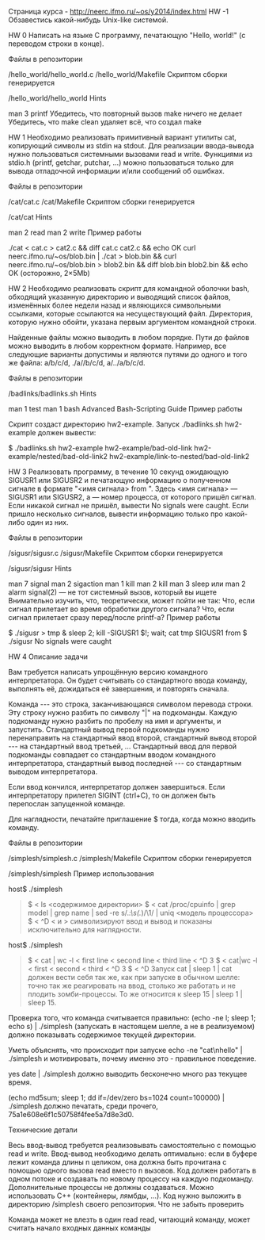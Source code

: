 Страница курса - http://neerc.ifmo.ru/~os/y2014/index.html
HW -1
Обзавестись какой-нибудь Unix-like системой.

HW 0
Написать на языке C программу, печатающую "Hello, world!" (с переводом строки в конце).

Файлы в репозитории

/hello_world/hello_world.c
/hello_world/Makefile
Скриптом сборки генерируется

/hello_world/hello_world
Hints

man 3 printf
Убедитесь, что повторный вызов make ничего не делает
Убедитесь, что make clean удаляет всё, что создал make

HW 1
Необходимо реализовать примитивный вариант утилиты cat, копирующий символы из stdin на stdout. Для реализации ввода-вывода нужно пользоваться системными вызовами  read и write. Функциями из stdio.h (printf, getchar, putchar, ...) можно пользоваться только для вывода отладочной информации и/или сообщений об ошибках.

Файлы в репозитории

/cat/cat.c
/cat/Makefile
Скриптом сборки генерируется

/cat/cat
Hints

man 2 read
man 2 write
Пример работы

./cat < cat.c > cat2.c && diff cat.c cat2.c && echo OK
curl neerc.ifmo.ru/~os/blob.bin | ./cat > blob.bin && curl neerc.ifmo.ru/~os/blob.bin > blob2.bin && diff blob.bin blob2.bin && echo OK (осторожно, 2×5Mb)

HW 2
Необходимо реализовать скрипт для командной оболочки bash, обходящий указанную директорию и выводящий список файлов, изменённых более недели назад и являющихся символьными ссылками, которые ссылаются на несуществующий файл. Директория, которую нужно обойти, указана первым аргументом командной строки.

Найденные файлы можно выводить в любом порядке. Пути до файлов можно выводить в любом корректном формате. Например, все следующие варианты допустимы и являются путями до одного и того же файла: a/b/c/d, ./a//b/c/d, a/../a/b/c/d.

Файлы в репозитории

/badlinks/badlinks.sh
Hints

man 1 test
man 1 bash
Advanced Bash-Scripting Guide
Пример работы

Скрипт создаст директорию hw2-example. Запуск ./badlinks.sh hw2-example должен вывести:

$ ./badlinks.sh hw2-example
hw2-example/bad-old-link
hw2-example/nested/bad-old-link2
hw2-example/link-to-nested/bad-old-link2

HW 3
Реализовать программу, в течение 10 секунд ожидающую SIGUSR1 или SIGUSR2 и печатающую информацию о полученном сигнале в формате "<имя сигнала> from <pid>". Здесь <имя сигнала> — SIGUSR1 или SIGUSR2, а <pid> — номер процесса, от которого пришёл сигнал. Если никакой сигнал не пришёл, вывести No signals were caught. Если пришло несколько сигналов, вывести информацию только про какой-либо один из них.

Файлы в репозитории

/sigusr/sigusr.c
/sigusr/Makefile
Скриптом сборки генерируется

/sigusr/sigusr
Hints

man 7 signal
man 2 sigaction
man 1 kill
man 2 kill
man 3 sleep или man 2 alarm
signal(2) — не тот системный вызов, который вы ищете
Внимательно изучить, что, теоретически, может пойти не так:
Что, если сигнал прилетает во время обработки другого сигнала?
Что, если сигнал прилетает сразу перед/после printf-а?
Пример работы

$ ./sigusr > tmp & sleep 2; kill -SIGUSR1 $!; wait; cat tmp
SIGUSR1 from <pid>
$ ./sigusr
No signals were caught

HW 4
Описание задачи

Вам требуется написать упрощённую версию командного интерпретатора. Он будет считывать со стандартного ввода команду, выполнять её, дожидаться её завершения, и повторять сначала.

Команда --- это строка, заканчивающаяся символом перевода строки. Эту строку нужно разбить по символу "|" на подкоманды. Каждую подкоманду нужно разбить по пробелу на имя и аргументы, и запустить. Стандартный вывод первой подкоманды нужно перенаправить на стандартный ввод второй, стандартный вывод второй --- на стандартный ввод третьей, ... Стандартный ввод для первой подкоманды совпадает со стандартным вводом командного интерпретатора, стандартный вывод последней --- со стандартным выводом интерпретатора.

Если ввод кончился, интерпретатор должен завершиться. Если интерпретатору прилетел SIGINT (ctrl+C), то он должен быть перепослан запущенной команде.

Для наглядности, печатайте приглашение $ тогда, когда можно вводить команду.

Файлы в репозитории

/simplesh/simplesh.c
/simplesh/Makefile
Скриптом сборки генерируется

/simplesh/simplesh
Пример использования

host$ ./simplesh
> $
< ls
> <содержимое директории>
> $
< cat /proc/cpuinfo | grep model | grep name | sed -re s/.*:\s(.*)/\1/ | uniq
> <модель процессора>
> $
< ^D
< и > символизируют ввод и вывод и показаны исключительно для наглядности.

host$ ./simplesh
> $
< cat | wc -l
< first line
< second line
< third line
< ^D
> 3
> $
< cat|wc -l
< first
< second
< third
< ^D
> 3
> $
< ^D
Запуск cat | sleep 1 | cat должен вести себя так же, как при запуске в обычном шелле: точно так же реагировать на ввод, столько же работать и не плодить зомби-процессы. То же относится к sleep 15 | sleep 1 | sleep 15.

Проверка того, что команда считывается правильно: (echo -ne l; sleep 1; echo s) | ./simplesh (запускать в настоящем шелле, а не в реализуемом) должно показывать содержимое текущей директории.

Уметь объяснять, что происходит при запуске echo -ne "cat\nhello" | ./simplesh и мотивировать, почему именно это - правильное поведение.

yes date | ./simplesh должно выводить бесконечно много раз текущее время.

(echo md5sum; sleep 1; dd if=/dev/zero bs=1024 count=100000) | ./simplesh должно печатать, среди прочего, 75a1e608e6f1c50758f4fee5a7d8e3d0.

Технические детали

Весь ввод-вывод требуется реализовывать самостоятельно с помощью read и write.
Ввод-вывод необходимо делать оптимально: если в буфере лежит команда длины n целиком, она должна быть прочитана с помощью одного вызова read вместо n вызовов.
Код должен работать в одном потоке и создавать по новому процессу на каждую подкоманду. Дополнительные процессы не должны создаваться.
Можно использовать C++ (контейнеры, лямбды, ...).
Код нужно выложить в директорию /simplesh своего репозитория.
Что не забыть проверить

Команда может не влезть в один read
read, читающий команду, может считать начало входных данных команды
